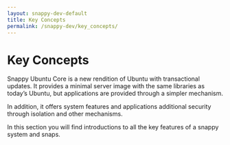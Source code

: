 ```yaml
---
layout: snappy-dev-default
title: Key Concepts
permalink: /snappy-dev/key_concepts/
---
```

# Key Concepts
Snappy Ubuntu Core is a new rendition of Ubuntu with transactional updates. It provides a minimal server image with the same libraries as today’s Ubuntu, but applications are provided through a simpler mechanism.

In addition, it offers system features and applications additional security through isolation and other mechanisms.

In this section you will find introductions to all the key features of a snappy system and snaps.